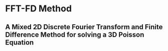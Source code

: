 # FFT-FD Method

## A Mixed 2D Discrete Fourier Transform and Finite Difference Method for solving a 3D Poisson Equation
